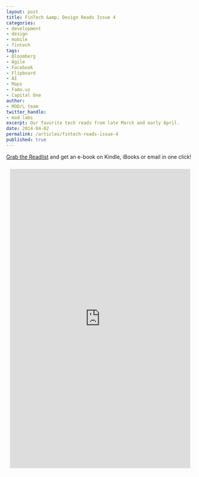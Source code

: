```yaml
---
layout: post
title: FinTech &amp; Design Reads Issue 4
categories: 
- development
- design
- mobile
- fintech
tags: 
- Bloomberg
- Agile
- Facebook
- Flipboard
- AI
- Maps
- Famo.us
- Capital One
author: 
- MOD/L team
twitter_handle:
- mod_labs
excerpt: Our favorite tech reads from late March and early April. 
date: 2014-04-02
permalink: /articles/fintech-reads-issue-4
published: true
---
```


[Grab the Readlist](http://readlists.com/5fa986d4/) and get an e-book on Kindle, iBooks or email in one click!

<div style="padding:10px;background-color:#fdfcfa;">
  <iframe width="100%" height="800" frameborder="0" src="http://readlists.com/5fa986d4/embed"></iframe>
</div>

